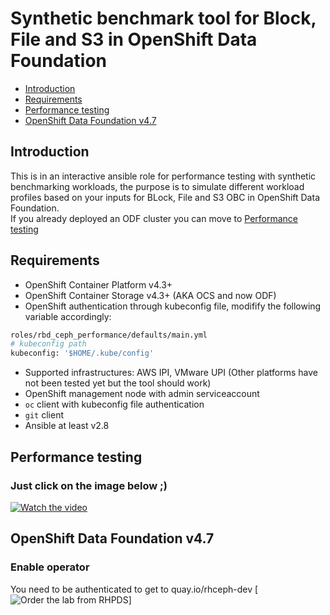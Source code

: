 # Synthetic benchmark tool for Block, File and S3 in OpenShift Data Foundation
- [Introduction](#Introduction)
- [Requirements](#Requirements)
- [Performance testing](#performance-testing)
- [OpenShift Data Foundation v4.7](#OpenShift-Data-Foundation-v47)

## Introduction 
This is in an interactive ansible role for performance testing with synthetic benchmarking workloads, the purpose is to simulate different workload profiles based on your inputs for BLock, File and S3 OBC in OpenShift Data Foundation.  
If you already deployed an ODF cluster you can move to [Performance testing](#performance-testing)

## Requirements
- OpenShift Container Platform v4.3+ 
- OpenShift Container Storage v4.3+ (AKA OCS and now ODF)
- OpenShift authentication through kubeconfig file, modifify the following variable accordingly:
```bash
roles/rbd_ceph_performance/defaults/main.yml
# kubeconfig path
kubeconfig: '$HOME/.kube/config'
```

- Supported infrastructures: AWS IPI, VMware UPI (Other platforms have not been tested yet but the tool should work)
- OpenShift management node with admin serviceaccount
- `oc` client with kubeconfig file authentication
- `git` client
- Ansible at least v2.8 

## Performance testing
### Just click on the image below ;)
[![Watch the video](https://github.com/ctorres80/ocs_performance/blob/master/roles/rbd_ceph_performance/files/video_picture.png)](https://youtu.be/KssJ35seKWU)

## OpenShift Data Foundation v4.7
### Enable operator
You need to be authenticated to get to quay.io/rhceph-dev
[![Order the lab from RHPDS](https://github.com/ctorres80/ocs_performance/blob/master/roles/rbd_ceph_performance/files/1.png)]